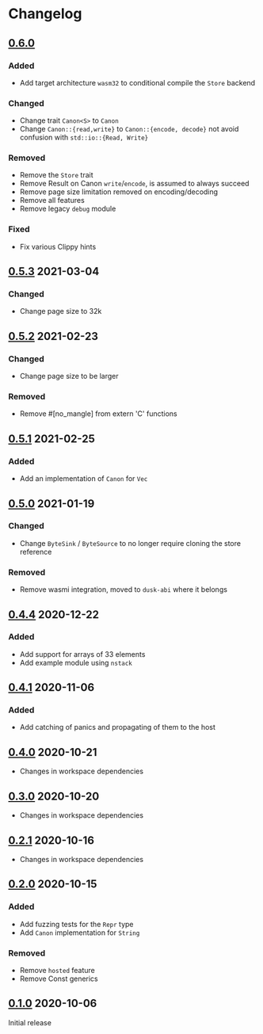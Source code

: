# Changelog

## [0.6.0]

### Added

- Add target architecture `wasm32` to conditional compile the `Store` backend

### Changed

- Change trait `Canon<S>` to `Canon`
- Change `Canon::{read,write}` to `Canon::{encode, decode}` not avoid confusion with `std::io::{Read, Write}`

### Removed

- Remove the `Store` trait
- Remove Result on Canon `write`/`encode`, is assumed to always succeed
- Remove page size limitation removed on encoding/decoding
- Remove all features
- Remove legacy `debug` module

### Fixed

- Fix various Clippy hints

## [0.5.3] 2021-03-04

### Changed

- Change page size to 32k

## [0.5.2] 2021-02-23

### Changed

- Change page size to be larger

### Removed

- Remove #[no_mangle] from extern 'C' functions

## [0.5.1] 2021-02-25

### Added

- Add an implementation of `Canon` for `Vec`

## [0.5.0] 2021-01-19

### Changed

- Change `ByteSink` / `ByteSource` to no longer require cloning the store reference

### Removed

- Remove wasmi integration, moved to `dusk-abi` where it belongs

## [0.4.4] 2020-12-22

### Added

- Add support for arrays of 33 elements
- Add example module using `nstack`

## [0.4.1] 2020-11-06

### Added

- Add catching of panics and propagating of them to the host

## [0.4.0] 2020-10-21

- Changes in workspace dependencies

## [0.3.0] 2020-10-20

- Changes in workspace dependencies

## [0.2.1] 2020-10-16

- Changes in workspace dependencies

## [0.2.0] 2020-10-15

### Added

- Add fuzzing tests for the `Repr` type
- Add `Canon` implementation for `String`

### Removed

- Remove `hosted` feature
- Remove Const generics

## [0.1.0] 2020-10-06

Initial release

[0.6.0]: https://github.com/dusk-network/canonicalical/compare/canonical-0.5.3...canonical-0.6.0
[0.5.3]: https://github.com/dusk-network/canonicalical/compare/canonical-0.5.2...canonical-0.5.3
[0.5.2]: https://github.com/dusk-network/canonicalical/compare/canonical-0.5.1...canonical-0.5.2
[0.5.1]: https://github.com/dusk-network/canonicalical/compare/canonical-0.5.0...canonical-0.5.1
[0.5.0]: https://github.com/dusk-network/canonicalical/compare/canonical-0.4.4...canonical-0.5.0
[0.4.4]: https://github.com/dusk-network/canonicalical/compare/canonical-0.4.1...canonical-0.4.4
[0.4.1]: https://github.com/dusk-network/canonicalical/compare/canonical-0.4.0...canonical-0.4.1
[0.4.0]: https://github.com/dusk-network/canonicalical/compare/canonical-0.3.0...canonical-0.4.0
[0.3.0]: https://github.com/dusk-network/canonicalical/compare/canonical-0.2.1...canonical-0.3.0
[0.2.1]: https://github.com/dusk-network/canonicalical/compare/canonical-0.2.0...canonical-0.2.1
[0.2.0]: https://github.com/dusk-network/canonicalical/compare/canonical-0.1.0...canonical-0.2.0
[0.1.0]: https://github.com/dusk-network/canonicalical/releases/tag/canonical-0.1.0

